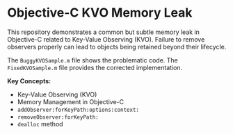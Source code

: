 # Objective-C KVO Memory Leak

This repository demonstrates a common but subtle memory leak in Objective-C related to Key-Value Observing (KVO).  Failure to remove observers properly can lead to objects being retained beyond their lifecycle.

The `BuggyKVOSample.m` file shows the problematic code.  The `FixedKVOSample.m` file provides the corrected implementation.

**Key Concepts:**
* Key-Value Observing (KVO)
* Memory Management in Objective-C
* `addObserver:forKeyPath:options:context:`
* `removeObserver:forKeyPath:`
* `dealloc` method